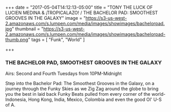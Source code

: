 +++
date = "2017-05-04T14:12:13-05:00"
title = "TONY THE LUCK OF LUCIEN MEDINA & ¡TROPICALAZO! / THE BACHELOR PAD: SMOOTHEST GROOVES IN THE GALAXY"
image = "https://s3-us-west-2.amazonaws.com/s.lumpen.com/media/images/showimages/bachelorpad.jpg"
thumbnail = "https://s3-us-west-2.amazonaws.com/s.lumpen.com/media/images/showimages/bachelorpad-thumb.png"
tags = [ "Funk", "World" ]

+++

### THE BACHELOR PAD, SMOOTHEST GROOVES IN THE GALAXY

Airs: Second and Fourth Tuesdays from 10PM-Midnight

Step into the Bachelor Pad: The Smoothest Grooves in the Galaxy, on a journey through the Funky Skies as we Zig Zag around the globe to bring you the best in laid back Funky Beats pulled from every corner of the world-Indonesia, Hong Kong, India, Mexico, Colombia and even the good Ol' U-S of A.
